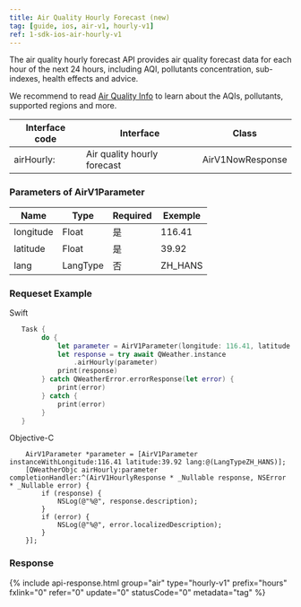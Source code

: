 ```yaml
---
title: Air Quality Hourly Forecast (new)
tag: [guide, ios, air-v1, hourly-v1]
ref: 1-sdk-ios-air-hourly-v1
---
```


The air quality hourly forecast API provides air quality forecast data for each hour of the next 24 hours, including AQI, pollutants concentration, sub-indexes, health effects and advice.

We recommend to read [Air Quality Info](/en/docs/resource/air-info/) to learn about the AQIs, pollutants, supported regions and more.

| Interface code | Interface                 | Class       |
| --------------- | ---------------------------- | ------------ |
| airHourly: | Air quality hourly forecast     | AirV1NowResponse |

### Parameters of AirV1Parameter

| Name   | Type | Required | Exemple |
| -------- | -------- | ---- | ------ |
| longitude | Float | 是 | 116.41 |
| latitude | Float | 是 | 39.92 |
| lang | LangType | 否 | ZH_HANS |

### Requeset Example

Swift

```swift
   Task {
        do {
            let parameter = AirV1Parameter(longitude: 116.41, latitude: 39.92)
            let response = try await QWeather.instance
                .airHourly(parameter)
            print(response)
        } catch QWeatherError.errorResponse(let error) {
            print(error)
        } catch {
            print(error)
        }
   }
```

Objective-C

```objc
    AirV1Parameter *parameter = [AirV1Parameter instanceWithLongitude:116.41 latitude:39.92 lang:@(LangTypeZH_HANS)];
    [QWeatherObjc airHourly:parameter completionHandler:^(AirV1HourlyResponse * _Nullable response, NSError * _Nullable error) {
        if (response) {
            NSLog(@"%@", response.description);
        }
        if (error) {
            NSLog(@"%@", error.localizedDescription);
        }
    }];
```

### Response

{% include api-response.html group="air" type="hourly-v1" prefix="hours" fxlink="0" refer="0" update="0" statusCode="0" metadata="tag"   %}

